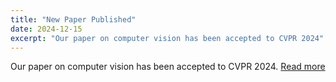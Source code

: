 ```yaml
---
title: "New Paper Published"
date: 2024-12-15
excerpt: "Our paper on computer vision has been accepted to CVPR 2024"
---
```


Our paper on computer vision has been accepted to CVPR 2024. [Read more](https://example.com/paper)
